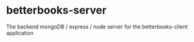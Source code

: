 # betterbooks-server

The backend mongoDB / express / node server for the betterbooks-client application
